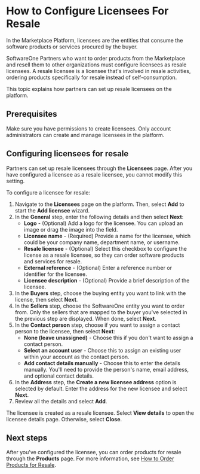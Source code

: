 # How to Configure Licensees For Resale

In the Marketplace Platform, licensees are the entities that consume the software products or services procured by the buyer.&#x20;

SoftwareOne Partners who want to order products from the Marketplace and resell them to other organizations must configure licensees as resale licensees. A resale licensee is a licensee that's involved in resale activities, ordering products specifically for resale instead of self-consumption.

This topic explains how partners can set up resale licensees on the platform.

## Prerequisites

Make sure you have permissions to create licensees. Only account administrators can create and manage licensees in the platform.

## Configuring licensees for resale

Partners can set up resale licensees through the **Licensees** page. After you have configured a licensee as a resale licensee, you cannot modify this setting.&#x20;

To configure a licensee for resale:

1. Navigate to the **Licensees** page on the platform. Then, select **Add** to start the **Add licensee** wizard.
2. In the **General** step, enter the following details and then select **Next**:&#x20;
   * **Logo** - (Optional) Add a logo for the licensee. You can upload an image or drag the image into the field.
   * **Licensee name** - (Required) Provide a name for the licensee, which could be your company name, department name, or username.&#x20;
   * **Resale licensee** - (Optional) Select this checkbox to configure the license as a resale licensee, so they can order software products and services for resale.&#x20;
   * **External reference** - (Optional) Enter a reference number or identifier for the licensee.
   * **Licensee description** - (Optional) Provide a brief description of the licensee.
3. In the **Buyers** step, choose the buying entity you want to link with the license, then select **Next**.&#x20;
4. In the **Sellers** step, choose the SoftwareOne entity you want to order from. Only the sellers that are mapped to the buyer you've selected in the previous step are displayed. When done, select **Next**.
5. In the **Contact person** step, choose if you want to assign a contact person to the licensee, then select **Next**:
   * **None (leave unassigned)** - Choose this if you don't want to assign a contact person.
   * **Select an account user** - Choose this to assign an existing user within your account as the contact person.
   * **Add contact details manually** - Choose this to enter the details manually. You'll need to provide the person's name, email address, and optional contact details.
6. In the **Address** step, the **Create a new licensee address** option is selected by default. Enter the address for the new licensee and select **Next**.&#x20;
7. Review all the details and select **Add**.&#x20;

The licensee is created as a resale licensee. Select **View details** to open the licensee details page. Otherwise, select **Close**.&#x20;

## Next steps <a href="#reseller-discounts" id="reseller-discounts"></a>

After you've configured the licensee, you can order products for resale through the **Products** page. For more information, see [How to Order Products for Resale](how-to-order-products-for-resale.md).
